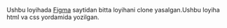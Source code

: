 Ushbu loyihada [Figma](https://www.figma.com/design/Ra4tNYV9GKBkyZjp8E3SQR/Decbase-(Copy)?node-id=0-1&node-type=canvas&t=NsimvjZeXQYlh4xV-0) saytidan bitta loyihani clone yasalgan.Ushbu loyiha html va css yordamida yozilgan.
